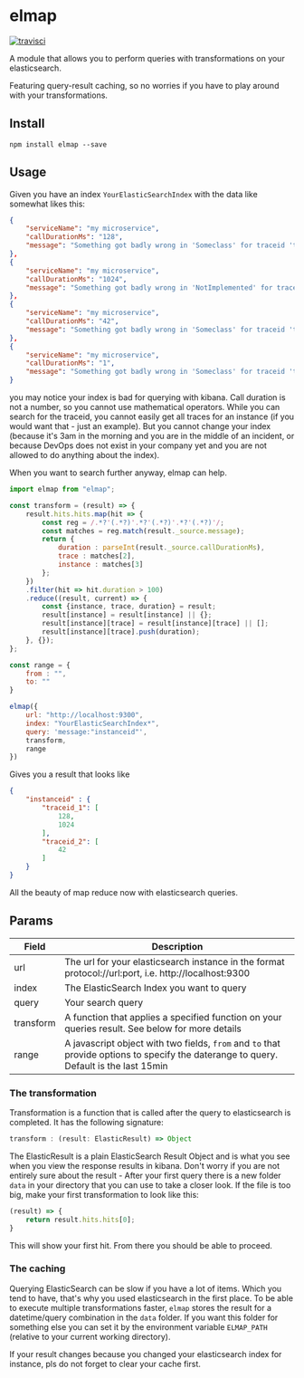 # elmap

[![travisci](https://api.travis-ci.org/MatthiasKainer/elmap.svg?branch=master)](https://travis-ci.org/MatthiasKainer/elmap/)

A module that allows you to perform queries with transformations on your elasticsearch. 

Featuring query-result caching, so no worries if you have to play around with your transformations. 

## Install

`npm install elmap --save`

## Usage 

Given you have an index `YourElasticSearchIndex` with the data like somewhat likes this:

```json
{
    "serviceName": "my microservice",
    "callDurationMs": "128",
    "message": "Something got badly wrong in 'Someclass' for traceid 'traceid_1' in instance 'instanceid'"
},
{
    "serviceName": "my microservice",
    "callDurationMs": "1024",
    "message": "Something got badly wrong in 'NotImplemented' for traceid 'traceid_1' in instance 'instanceid'"
},
{
    "serviceName": "my microservice",
    "callDurationMs": "42",
    "message": "Something got badly wrong in 'Someclass' for traceid 'traceid_2' in instance 'instanceid'"
},
{
    "serviceName": "my microservice",
    "callDurationMs": "1",
    "message": "Something got badly wrong in 'Someclass' for traceid 'traceid_64' in instance 'anotherinstanceid'"
}
```

you may notice your index is bad for querying with kibana. Call duration is not a number, so you cannot use mathematical operators. While you can search for the traceid, you cannot easily get all traces for an instance (if you would want that - just an example). But you cannot change your index (because it's 3am in the morning and you are in the middle of an incident, or because DevOps does not exist in your company yet and you are not allowed to do anything about the index).

When you want to search further anyway, elmap can help. 

```js
import elmap from "elmap";

const transform = (result) => {
    result.hits.hits.map(hit => {
        const reg = /.*?'(.*?)'.*?'(.*?)'.*?'(.*?)'/;
        const matches = reg.match(result._source.message);
        return {
            duration : parseInt(result._source.callDurationMs),
            trace : matches[2],
            instance : matches[3]
        };
    })
    .filter(hit => hit.duration > 100)
    .reduce((result, current) => {
        const {instance, trace, duration} = result;
        result[instance] = result[instance] || {};
        result[instance][trace] = result[instance][trace] || [];
        result[instance][trace].push(duration);
    }, {});
};

const range = {
    from : "",
    to: ""
}

elmap({
    url: "http://localhost:9300", 
    index: "YourElasticSearchIndex*", 
    query: 'message:"instanceid"', 
    transform,
    range 
})
```

Gives you a result that looks like 

```json
{
    "instanceid" : {
        "traceid_1": [
            128,
            1024
        ],
        "traceid_2": [
            42
        ]
    }
}
```

All the beauty of map reduce now with elasticsearch queries.

## Params

| Field | Description |
|---|---|
| url | The url for your elasticsearch instance in the format protocol://url:port, i.e. http://localhost:9300 | 
| index | The ElasticSearch Index you want to query | 
| query | Your search query | 
| transform | A function that applies a specified function on your queries result. See below for more details |
| range | A javascript object with two fields, `from` and `to` that provide options to specify the daterange to query. Default is the last 15min | 

### The transformation

Transformation is a function that is called after the query to elasticsearch is completed. It has the following signature:

```js
transform : (result: ElasticResult) => Object
```

The ElasticResult is a plain ElasticSearch Result Object and is what you see when you view the response results in kibana. Don't worry if you are not entirely sure about the result - After your first query there is a new folder `data` in your directory that you can use to take a closer look. If the file is too big, make your first transformation to look like this:

```js
(result) => {
    return result.hits.hits[0];
}
```

This will show your first hit. From there you should be able to proceed.

### The caching

Querying ElasticSearch can be slow if you have a lot of items. Which you tend to have, that's why you used elasticsearch in the first place. To be able to execute multiple transformations faster, `elmap` stores the result for a datetime/query combination in the `data` folder. If you want this folder for something else you can set it by the environment variable `ELMAP_PATH` (relative to your current working directory).

If your result changes because you changed your elasticsearch index for instance, pls do not forget to clear your cache first.